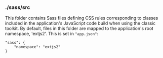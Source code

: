 ### ./sass/src

This folder contains Sass files defining CSS rules corresponding to classes
included in the application's JavaScript code build when using the classic toolkit.
By default, files in this folder are mapped to the application's root namespace, 'extjs2'.
This is set in `"app.json"`:

    "sass": {
        "namespace": "extjs2"
    }